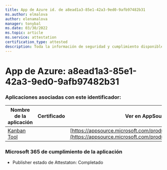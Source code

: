 ```yaml
---
title: App de Azure id. de a8ead1a3-85e1-42a3-9ed0-9afb97482b31
ms.author: elmalova
author: elenamalova
manager: tonybal
ms.date: 03/30/2022
ms.topic: article
ms.service: attestation
certification_type: attested
description: Toda la información de seguridad y cumplimiento disponible para a8ead1a3-85e1-42a3-9ed0-9afb97482b31.
---
```

# <a name="azure-app-id-a8ead1a3-85e1-42a3-9ed0-9afb97482b31"></a>App de Azure: a8ead1a3-85e1-42a3-9ed0-9afb97482b31


### <a name="apps-associated-with-this-id"></a>Aplicaciones asociadas con este identificador:
| **Nombre de la aplicación** | **Certificado** | **Ver en AppSource** |
|--------------|---------------|-----------------------|
| [Kanban Tool](../forward/WA200002121.md) |  | [https://appsource.microsoft.com/product/office/WA200002121](https://appsource.microsoft.com/product/office/WA200002121) |

### <a name="microsoft-365-app-compliance-status"></a>Microsoft 365 de cumplimiento de la aplicación
- Publisher estado de Attestaton: Completado
